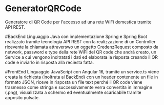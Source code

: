 # GeneratorQRCode
Generatore di QR Code per l'accesso ad una rete WiFi domestica tramite API REST.

#BackEnd 
Linguaggio Java con implementazione Spring e Spring Boot realizzato tramite tecnologia API REST con la realizzazione di un Controller ricevente la chiamata attraverswo un oggetto CredenzRequest composto da network, password e type della rete WiFi del QR code che andrà creato, un Service a cui vengono inoltratati i dati ed elaborata la risposta creando il QR code e inviarlo in risposta alla reciesta fatta.

#FrontEnd
Linguaggio JavaScript con Angular 16, tramite un service.ts viene creata la richiesta (inoltrata al BackEnd) con un header contenente un file in formato JSON, riceve in risposta un file text perché il QR code viene trasmesso come stringa e successivamente verra convertita in immagine (.png), visualizzata a schermo ed eventualmente scaricabile tramite apposito pulsate.
